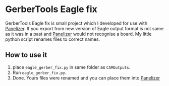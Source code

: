 # GerberTools Eagle fix
GerberTools Eagle fix is small project which I developed for use with [Panelizer](https://github.com/ThisIsNotRocketScience/GerberTools/releases). If you export from new version of Eagle output format is not same as it was in a past and [Panelizer](https://github.com/ThisIsNotRocketScience/GerberTools/releases) would not recognise a board. My little python script renames files to correct names.

## How to use it
1. place `eagle_gerber_fix.py` in same folder as `CAMOutputs`. 
2. Run `eagle_gerber_fix.py`.
3. Done. Yours files were renamed and you can place them into [Panelizer](https://github.com/ThisIsNotRocketScience/GerberTools/releases)
